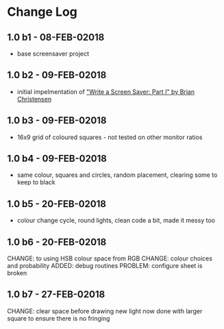 #  Change Log

## 1.0 b1 - 08-FEB-02018

* base screensaver project

## 1.0 b2 - 09-FEB-02018

* initial impelmentation of ["Write a Screen Saver: Part I" by Brian Christensen](http://cocoadevcentral.com/articles/000088.php)

## 1.0 b3 - 09-FEB-02018

* 16x9 grid of coloured squares - not tested on other monitor ratios

## 1.0 b4 - 09-FEB-02018

* same colour, squares and circles, random placement, clearing some to keep to black

## 1.0 b5 - 20-FEB-02018

* colour change cycle, round lights, clean code a bit, made it messy too

## 1.0 b6 - 20-FEB-02018

CHANGE: to using HSB colour space from RGB
CHANGE: colour choices and probability
ADDED: debug routines
PROBLEM: configure sheet is broken

## 1.0 b7 - 27-FEB-02018

CHANGE: clear space before drawing new light now done with larger square to ensure there is no fringing

